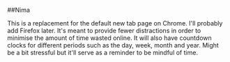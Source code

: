 ##Nima

This is a replacement for the default new tab page on Chrome. I'll probably add Firefox later. It's meant to provide fewer distractions in order to minimise the amount of time wasted online. It will also have countdown clocks for different periods such as the day, week, month and year. Might be a bit stressful but it'll serve as a reminder to be mindful of time.